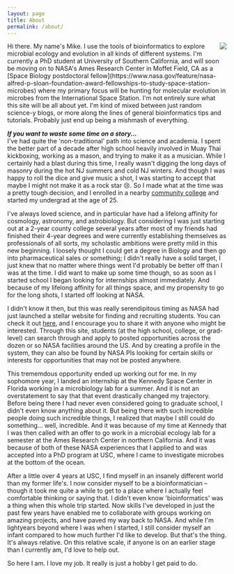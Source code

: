 ```yaml
---
layout: page
title: About
permalink: /about/
---
```

<img align="right" src="{{ site.url }}/images/rock_MLee.jpg">
Hi there. My name's Mike. I use the tools of bioinformatics to explore microbial ecology and evolution in all kinds of different systems. I'm currently a PhD student at University of Southern California, and will soon be moving on to NASA's Ames Research Center in Moffet Field, CA as a [Space Biology postdoctoral fellow](https://www.nasa.gov/feature/nasa-alfred-p-sloan-foundation-award-fellowships-to-study-space-station-microbes) where my primary focus will be hunting for molecular evolution in microbes from the International Space Station. I'm not entirely sure what this site will be all about yet. I'm kind of mixed between just random science-y blogs, or more along the lines of general bioinformatics tips and tutorials. Probably just end up being a mishmash of everything.  
<br>

***If you want to waste some time on a story...***  
I've had quite the 'non-traditional' path into science and academia. I spent the better part of a decade after high school heavily involved in Muay Thai kickboxing, working as a mason, and trying to make it as a musician. While I certainly had a blast during this time, I really wasn't digging the long days of masonry during the hot NJ summers and cold NJ winters. And though I was happy to roll the dice and give music a shot, I was starting to accept that maybe I might not make it as a rock star 😢. So I made what at the time was a pretty tough decision, and I enrolled in a nearby [community college](https://www.ocean.edu/content/public.html) and started my undergrad at the age of 25. 

I've always loved science, and in particular have had a lifelong affinity for cosmology, astronomy, and astrobiology. But considering I was just starting out at a 2-year county college several years after most of my friends had finished their 4-year degrees and were currently establishing themselves as professionals of all sorts, my scholastic ambitions were pretty mild in this new beginning. I loosely thought I could get a degree in Biology and then go into pharmaceutical sales or something; I didn't really have a solid target, I just knew that no matter where things went I'd probably be better off than I was at the time. I did want to make up some time though, so as soon as I started school I began looking for internships almost immediately. And because of my lifelong affinity for all things space, and my propensity to go for the long shots, I started off looking at NASA. 

I didn't know it then, but this was really serendipitous timing as NASA had just launched a stellar website for finding and recruiting students. You can check it out [here](https://intern.nasa.gov/ossi/web/public/main/), and I encourage you to share it with anyone who might be interested. Through this site, students (at the high school, college, or grad-level) can search through and apply to posted opportunities across the dozen or so NASA facilities around the US. And by creating a profile in the system, they can also be found by NASA PIs looking for certain skills or interests for opportunities that may not be posted anywhere. 

This trememdous opportunity ended up working out for me. In my sophomore year, I landed an internship at the Kennedy Space Center in Florida working in a microbiology lab for a summer. And it is not an overstatement to say that that event drastically changed my trajectory. Before being there I had never even considered going to graduate school, I didn't even know anything about it. But being there with such incredible people doing such incredible things, I realized that maybe I still could do something... well, incredible. And it was because of my time at Kennedy that I was then called with an offer to go work in a microbial ecology lab for a semester at the Ames Research Center in northern California. And it was because of both of these NASA experiences that I applied to and was accepted into a PhD program at USC, where I came to investigate microbes at the bottom of the ocean. 

After a little over 4 years at USC, I find myself in an insanely different world than my former life's. I now consider myself to be a bioinformatician – though it took me quite a while to get to a place where I actually feel comfortable thinking or saying that. I didn't even know 'bioinformatics' was a thing when this whole trip started. Now skills I've developed in just the past few years have enabled me to collaborate with groups working on amazing projects, and have paved my way back to NASA. And while I'm lightyears beyond where I was when I started, I still consider myself an infant compared to how much further I'd like to develop. But that's the thing. It's always relative. On this relative scale, if anyone is on an earlier stage than I currently am, I'd love to help out. 

So here I am. I love my job. It really is just a hobby I get paid to do. 